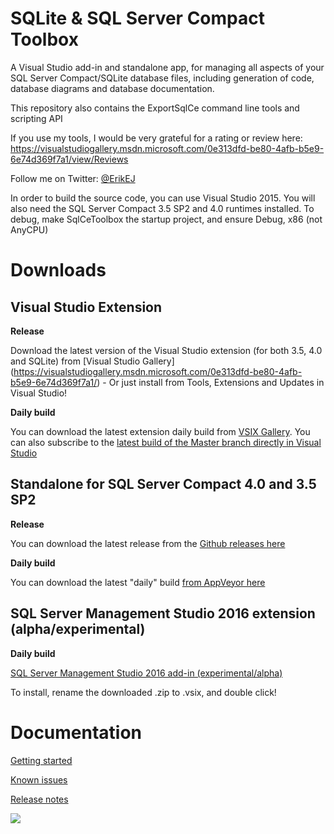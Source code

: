 # SQLite & SQL Server Compact Toolbox
A Visual Studio add-in and standalone app, for managing all aspects of your SQL Server Compact/SQLite database files, including generation of code, database diagrams and database documentation.

This repository also contains the ExportSqlCe command line tools and scripting API

If you use my tools, I would be very grateful for a rating or review here:  https://visualstudiogallery.msdn.microsoft.com/0e313dfd-be80-4afb-b5e9-6e74d369f7a1/view/Reviews

Follow me on Twitter: [@ErikEJ](http://twitter.com/ErikEJ)

In order to build the source code, you can use Visual Studio 2015. You will also need the SQL Server Compact 3.5 SP2 and 4.0 runtimes installed. To debug, make SqlCeToolbox the startup project, and ensure Debug, x86 (not AnyCPU)
# Downloads

## Visual Studio Extension

**Release**

Download the latest version of the Visual Studio extension (for both 3.5, 4.0 and SQLite) from  [Visual Studio Gallery]
(https://visualstudiogallery.msdn.microsoft.com/0e313dfd-be80-4afb-b5e9-6e74d369f7a1/) - Or just install from Tools, Extensions and Updates in Visual Studio!

**Daily build**

You can download the latest extension daily build from [VSIX Gallery](http://vsixgallery.com/extensions/41521019-e4c7-480c-8ea8-fc4a2c6f50aa/extension.vsix). You can also subscribe to the [latest build of the Master branch directly in Visual Studio](https://github.com/ErikEJ/SqlCeToolbox/wiki/Subscribing-to-latest-%22daily%22-build)

## Standalone for SQL Server Compact 4.0 and 3.5 SP2 

**Release**

You can download the latest release from the [Github releases here](https://github.com/ErikEJ/SqlCeToolbox/releases)

**Daily build**

You can download the latest "daily" build [from AppVeyor here](https://ci.appveyor.com/api/projects/ErikEJ/sqlcetoolbox/artifacts/SqlCe40Toolbox.zip?branch=master)

## SQL Server Management Studio 2016 extension (alpha/experimental) 

**Daily build**

[SQL Server Management Studio 2016 add-in (experimental/alpha)](https://ci.appveyor.com/api/projects/ErikEJ/sqlcetoolbox/artifacts/SSMSToolbox.vsix?branch=master) 

To install, rename the downloaded .zip to .vsix, and double click!

# Documentation

[Getting started](https://github.com/ErikEJ/SqlCeToolbox/wiki)

[Known issues](https://github.com/ErikEJ/SqlCeToolbox/wiki/Known-issues)

[Release notes](https://github.com/ErikEJ/SqlCeToolbox/wiki/Release-notes)

![](https://github.com/ErikEJ/SqlCeToolbox/blob/master/img/toolbox1.png)
